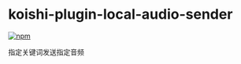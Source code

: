 # koishi-plugin-local-audio-sender

[![npm](https://img.shields.io/npm/v/koishi-plugin-local-audio-sender?style=flat-square)](https://www.npmjs.com/package/koishi-plugin-local-audio-sender)

指定关键词发送指定音频
